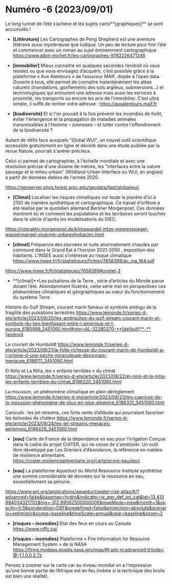 # Numéro -6 (2023/09/01)


Le long tunnel de l’été s’achève et les sujets carto**[graphiques]** se sont accumulés ! 
 
- **[Littérature]** Les Cartographes de Peng Shepherd est une aventure littéraire aussi mystérieuse que ludique. Un peu de lecture pour finir l’été et commencer avec un roman au sujet éminemment cartographique
https://www.albin-michel.fr/les-cartographes-9782226471246
 
 
- **[immobilier]** Mieux connaitre en quelques secondes l’endroit où vous résidez ou que vous envisagez d’acquérir, c’est possible grâce à la plateforme « Aux Alentours » de l’assureur MAIF, dopée à l’open data.
Ouverte à tous, elle permet de connaitre instantanément les aléas naturels (inondations, gonflements des sols argileux, submersions…) et technologiques qui entourent une adresse mais aussi les services à proximité, les transports ou encore les prix de l’immobilier.
C’est ultra simple, il suffit de rentrer votre adresse :
https://auxalentours.maif.fr
 
 
- **[biodiversité]** Et si l'on pouvait à la fois prévenir les incendies de forêt, éviter l'émergence et la propagation de maladies animales transmissibles à l'Homme – zoonoses – et lutter contre l'effondrement de la biodiversité ?
 
Autant de défis face auxquels "Global WUI", un nouvel outil scientifique accessible gratuitement en ligne et dévoilé dans une étude publiée par la revue Nature, pourrait s'avérer précieux.
 
Celui-ci permet de cartographier, à l'échelle mondiale et avec une résolution précise d'une dizaine de mètres, les "interfaces entre la nature sauvage et le milieu urbain" (Wildland-Urban Interface ou WUI, en anglais) à partir de données datées de l'année 2020.
 
https://geoserver.silvis.forest.wisc.edu/geodata/fast/globalwui/
 
- **[Climat]** Localiser les risques climatiques sur toute la planète d'ici à 2100 de manière synthétique et cartographique. 
Ce travail d'orfèvre a été réalisé par le quotidien allemand Berliner Morgenpost. Ces données montrent où et comment les populations et les territoires seront touchés dans le siècle d'après les modélisations du GIEC.
 
https://interaktiv.morgenpost.de/klimawandel-hitze-meeresspiegel-wassermangel-stuerme-unbewohnbar/en.html
 
- **[climat]** Fréquence des journées et nuits anormalement chaudes par commune dans le Grand Est à l’horizon 2021-2050 , exposition des habitants. L’INSEE aussi s’intéresse au risque climatique
https://www.insee.fr/fr/statistiques/fichier/7658389/ac_ina_164.pdf
 
https://www.insee.fr/fr/statistiques/7658389#onglet-3
 
- **[climat]**Les pulsations de la Terre , série d’articles du Monde parue durant l’été. Abondamment illustrés, cette série met en perspectives ces phénomènes climatiques et géographiques au cœur du fonctionnement du système Terre
 
Histoire du Gulf Stream, courant marin fameux et symbole ambigu de la fragilité des pulsations terrestres
https://www.lemonde.fr/series-d-ete/article/2023/08/20/les-ambiguites-du-gulf-stream-courant-marin-et-symbole-du-lien-bienfaisant-entre-l-amerique-et-l-europe_6185999_3451060.html#xtor=AL-32280270-**[default]**-**[android
 
Le courant de Humboldt
https://www.lemonde.fr/series-d-ete/article/2023/08/21/la-folle-richesse-du-courant-marin-de-humboldt-a-l-origine-d-une-peche-miraculeuse-desormais-menacee_6186111_3451060.html
 
El Niño et La Niña, les « enfants terribles » du climat
https://www.lemonde.fr/series-d-ete/article/2023/08/22/el-nino-et-la-nina-les-enfants-terribles-du-climat_6186220_3451060.html
 
La mousson, un phénomène climatique en plein dérèglement
https://www.lemonde.fr/series-d-ete/article/2023/08/23/les-caprices-de-la-mousson-phenomene-de-plus-en-plus-aleatoire_6186331_3451060.html
 
Canicule : les jet-streams, ces forts vents d’altitude qui pourraient favoriser les épisodes de chaleur
https://www.lemonde.fr/series-d-ete/article/2023/08/24/les-jet-streams-menaces-aeriennes_6186426_3451060.html
 
- **[eau]** Carte de France de la dépendance en eau pour l’irrigation
Conçue dans le cadre du projet CrATER, qui ne cesse de s'améliorer. Un outil libre développé par Les Greniers d'Abondance, la référence en matière de résilience alimentaire. 
https://crater.resiliencealimentaire.org/carte/score-eau/epci
 
- **[eau]** La plateforme Aqueduct du World Ressource Institute synthétise une somme considérable de données sur la ressource en eau, essentiellement sa pénurie.
 
https://www.wri.org/applications/aqueduct/water-risk-atlas/#/?advanced=false&basemap=hydro&indicator=w_awr_def_tot_cat&lat=13.410994034321702&lng=-312.89062500000006&mapMode=view&month=1&opacity=0.5&ponderation=DEF&predefined=false&projection=absolute&scenario=optimistic&scope=baseline&timeScale=annual&year=baseline&zoom=2
 
 
- **[risques – incendies]** Etat des feux en cours au Canada
https://www.ciffc.ca/
 
- **[risques – incendies]** Plateforme « Fire Information for Resource Management System » de la NASA
https://firms.modaps.eosdis.nasa.gov/map/#t:adv;m:advanced;d:today;@-1.1,0.0,2.7z
 
Pensez à zoomer sur la carte car au niveau mondial on a l’impression  qu’une bonne partie de l’Afrique est en feu (même si la technique des brulis est bien une réalité).
